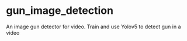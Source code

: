 # gun_image_detection
An image gun detector for video. Train and use Yolov5 to detect gun in a video

